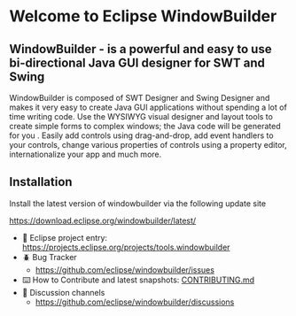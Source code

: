# Welcome to Eclipse WindowBuilder

## WindowBuilder - is a powerful and easy to use bi-directional Java GUI designer for SWT and Swing
WindowBuilder is composed of SWT Designer and Swing Designer and makes it very easy to create
Java GUI applications without spending a lot of time writing code. Use the WYSIWYG visual designer
and layout tools to create simple forms to complex windows; the Java code will be generated for you
. Easily add controls using drag-and-drop, add event handlers to your controls, change various
properties of controls using a property editor, internationalize your app and much more.


## Installation

Install the latest version of windowbuilder via the following update site

https://download.eclipse.org/windowbuilder/latest/



* 👔 Eclipse project entry: https://projects.eclipse.org/projects/tools.windowbuilder
* 🪲 Bug Tracker
     * https://github.com/eclipse/windowbuilder/issues
* ⌨️ How to Contribute and latest snapshots: [CONTRIBUTING.md](./CONTRIBUTING.md)
* 💬 Discussion channels
     * https://github.com/eclipse/windowbuilder/discussions



